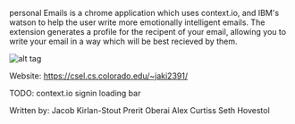 personal Emails is a chrome application which uses context.io, and IBM's watson to help the user write more emotionally intelligent emails.
The extension generates a profile for the recipent of your email, allowing you to write your email in a way which will be best recieved by them. 

![alt tag](https://raw.github.com/username/projectname/branch/path/to/img.png)







Website:
https://csel.cs.colorado.edu/~jaki2391/

TODO:
context.io signin
loading bar

Written by:
Jacob Kirlan-Stout 
Prerit Oberai
Alex Curtiss
Seth Hovestol